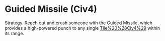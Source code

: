 # Guided Missile (Civ4)

Strategy.
Reach out and crush someone with the Guided Missile, which provides a high-powered punch to any single [Tile%20%28Civ4%29](tile) within its range.
